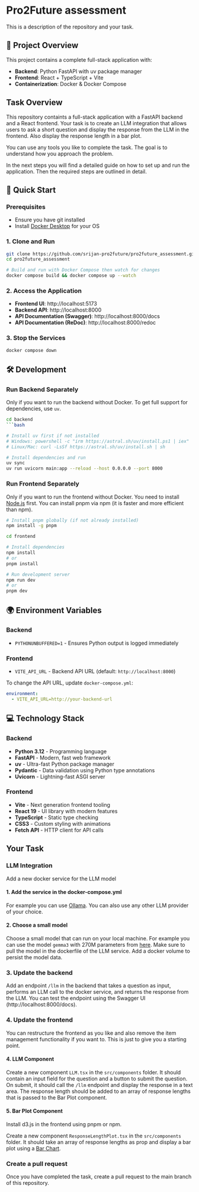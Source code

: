 # Pro2Future assessment

This is a description of the repository and your task.

## 🎯 Project Overview

This project contains a complete full-stack application with:

- **Backend**: Python FastAPI with uv package manager
- **Frontend**: React + TypeScript + Vite
- **Containerization**: Docker & Docker Compose

## Task Overview

This repository containts a full-stack application with a FastAPI backend and a React frontend. Your task is to create an LLM integration that allows users to ask a short question and display the response from the LLM in the frontend.
Also display the response length in a bar plot.

You can use any tools you like to complete the task. The goal is to understand how you approach the problem.

In the next steps you will find a detailed guide on how to set up and run the application. Then the required steps are outlined in detail.

## 🚀 Quick Start

### Prerequisites

- Ensure you have git installed
- Install [Docker Desktop](https://docs.docker.com/desktop) for your OS

### 1. Clone and Run

```bash
git clone https://github.com/srijan-pro2future/pro2future_assessment.git
cd pro2future_assessment

# Build and run with Docker Compose then watch for changes
docker compose build && docker compose up --watch
```

### 2. Access the Application

- **Frontend UI**: http://localhost:5173
- **Backend API**: http://localhost:8000
- **API Documentation (Swagger)**: http://localhost:8000/docs
- **API Documentation (ReDoc)**: http://localhost:8000/redoc

### 3. Stop the Services

```bash
docker compose down
```

## 🛠️ Development

### Run Backend Separately

Only if you want to run the backend without Docker. To get full support for dependencies, use `uv`.

````bash
cd backend
```bash

# Install uv first if not installed
# Windows: powershell -c "irm https://astral.sh/uv/install.ps1 | iex"
# Linux/Mac: curl -LsSf https://astral.sh/uv/install.sh | sh

# Install dependencies and run
uv sync
uv run uvicorn main:app --reload --host 0.0.0.0 --port 8000
````

### Run Frontend Separately

Only if you want to run the frontend without Docker.
You need to install [Node.js](https://nodejs.org/en/download) first.
You can install pnpm via npm (it is faster and more efficient than npm).

```bash
# Install pnpm globally (if not already installed)
npm install -g pnpm
```

```bash
cd frontend

# Install dependencies
npm install
# or
pnpm install

# Run development server
npm run dev
# or
pnpm dev
```

## 🌍 Environment Variables

### Backend

- `PYTHONUNBUFFERED=1` - Ensures Python output is logged immediately

### Frontend

- `VITE_API_URL` - Backend API URL (default: `http://localhost:8000`)

To change the API URL, update `docker-compose.yml`:

```yaml
environment:
  - VITE_API_URL=http://your-backend-url
```

## 💻 Technology Stack

### Backend

- **Python 3.12** - Programming language
- **FastAPI** - Modern, fast web framework
- **uv** - Ultra-fast Python package manager
- **Pydantic** - Data validation using Python type annotations
- **Uvicorn** - Lightning-fast ASGI server

### Frontend

- **Vite** - Next generation frontend tooling
- **React 19** - UI library with modern features
- **TypeScript** - Static type checking
- **CSS3** - Custom styling with animations
- **Fetch API** - HTTP client for API calls

## Your Task

### LLM Integration

Add a new docker service for the LLM model

#### 1. Add the service in the docker-compose.yml

For example you can use [Ollama](https://hub.docker.com/r/ollama/ollama).
You can also use any other LLM provider of your choice.

#### 2. Choose a small model

Choose a small model that can run on your local machine.
For example you can use the model `gemma3` with 270M parameters from [here](https://ollama.com/library/gemma3).
Make sure to pull the model in the dockerfile of the LLM service.
Add a docker volume to persist the model data.

### 3. Update the backend

Add an endpoint `/llm` in the backend that takes a question as input, performs an LLM call to the docker service, and returns the response from the LLM. You can test the endpoint using the Swagger UI (http://localhost:8000/docs).

### 4. Update the frontend

You can restructure the frontend as you like and also remove the item management functionality if you want to. This is just to give you a starting point.

#### 4. LLM Component

Create a new component `LLM.tsx` in the `src/components` folder.
It should contain an input field for the question and a button to submit the question.
On submit, it should call the `/llm` endpoint and display the response in a text area.
The response length should be added to an array of response lengths that is passed to the Bar Plot component.

#### 5. Bar Plot Component

Install d3.js in the frontend using pnpm or npm.

Create a new component `ResponseLengthPlot.tsx` in the `src/components` folder.
It should take an array of response lengths as prop and display a bar plot using a [Bar Chart](https://d3-graph-gallery.com/barplot.html).

### Create a pull request

Once you have completed the task, create a pull request to the main branch of this repository.
